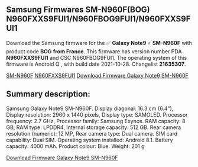 <h2>Samsung Firmwares SM-N960F(BOG) N960FXXS9FUI1/N960FBOG9FUI1/N960FXXS9FUI1</h2>
Download the Samsung firmware for the ✅ <strong>Galaxy Note9 </strong> ⭐ <strong>SM-N960F</strong> with product code <strong>BOG</strong> <strong> from France</strong>. This firmware has version number PDA <strong>N960FXXS9FUI1</strong> and CSC N960FBOG9FUI1. The operating system of this firmware is Android Q , with build date 2021-10-28. Changelist <strong>21635307</strong>.


[SM-N960F](https://samfirm.shop/samsung/model/SM-N960F)
[N960FXXS9FUI1](https://samfirm.shop/samsung/pda/N960FXXS9FUI1)
[Download Firmware Galaxy Note9 SM-N960F](https://samfirm.shop/samsung/firmware/469495)
<h2>Summary description:</h2>
<p>Samsung Galaxy Note9 SM-N960F. Display diagonal: 16.3 cm (6.4"), Display resolution: 2960 x 1440 pixels, Display type: SAMOLED. Processor frequency: 2.7 GHz, Processor family: Samsung Exynos. RAM capacity: 8 GB, RAM type: LPDDR4, Internal storage capacity: 512 GB. Rear camera resolution (numeric): 12 MP, Rear camera type: Dual camera. SIM card capability: Dual SIM. Operating system installed: Android 8.1. Battery capacity: 4000 mAh. Product colour: Blue. Weight: 201 g</p>


[Download Firmware Galaxy Note9 SM-N960F](https://samfirm.shop/samsung/firmware/469495)
